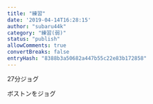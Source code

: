 ```yaml
---
title: "練習"
date: '2019-04-14T16:28:15'
author: "subaru44k"
category: "練習(弱)"
status: "publish"
allowComments: true
convertBreaks: false
entryHash: "8388b3a50682a447b55c22e83b172858"
---
```

27分ジョグ

ボストンをジョグ
